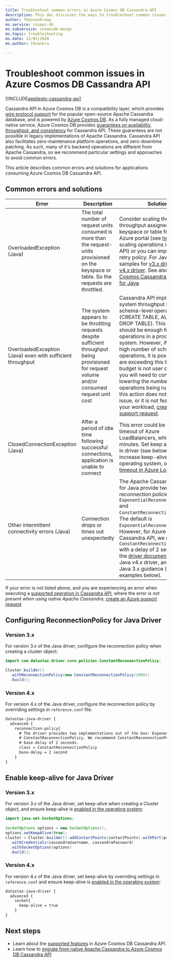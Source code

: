 ```yaml
---
title: Troubleshoot common errors in Azure Cosmos DB Cassandra API
description: This doc discusses the ways to troubleshoot common issues encountered in Azure Cosmos DB Cassandra API
author: TheovanKraay
ms.service: cosmos-db
ms.subservice: cosmosdb-mongo
ms.topic: troubleshooting
ms.date: 12/01/2020
ms.author: thvankra

---
```


# Troubleshoot common issues in Azure Cosmos DB Cassandra API
[!INCLUDE[appliesto-cassandra-api](includes/appliesto-cassandra-api.md)]

Cassandra API in Azure Cosmos DB is a compatibility layer, which provides [wire protocol support](cassandra-support.md) for the popular open-source Apache Cassandra database, and is powered by [Azure Cosmos DB](https://docs.microsoft.com/azure/cosmos-db/introduction). As a fully managed cloud-native service, Azure Cosmos DB provides [guarantees on availability, throughput, and consistency](https://azure.microsoft.com/support/legal/sla/cosmos-db/v1_3/) for Cassandra API. These guarantees are not possible in legacy implementations of Apache Cassandra. Cassandra API also facilitates zero-maintenance platform operations, and zero-downtime patching. As such, many of it's backend operations are different from Apache Cassandra, so we recommend particular settings and approaches to avoid common errors. 

This article describes common errors and solutions for applications consuming Azure Cosmos DB Cassandra API.

## Common errors and solutions

| Error               |  Description             | Solution  |
|---------------------|--------------------------|-----------|
| OverloadedException (Java) | The total number of request units consumed is more than the request-units provisioned on the keyspace or table. So the requests are throttled. | Consider scaling the throughput assigned to a keyspace or table from the Azure portal (see [here](manage-scale-cassandra.md) for scaling operations in Cassandra API) or you can implement a retry policy. For Java, see retry samples for [v3.x driver](https://github.com/Azure-Samples/azure-cosmos-cassandra-java-retry-sample) and [v4.x driver](https://github.com/Azure-Samples/azure-cosmos-cassandra-java-retry-sample-v4). See also [Azure Cosmos Cassandra Extensions for Java](https://github.com/Azure/azure-cosmos-cassandra-extensions) |
| OverloadedException (Java) even with sufficient throughput | The system appears to be throttling requests despite sufficient throughput being provisioned for request volume and/or consumed request unit cost  | Cassandra API implements a system throughput budget for schema-level operations (CREATE TABLE, ALTER TABLE, DROP TABLE). This budget should be enough for schema operations in a production system. However, if you have a high number of schema-level operations, it is possible you are exceeding this limit. As this budget is not user controlled, you will need to consider lowering the number of schema operations being run. If taking this action does not resolve the issue, or it is not feasible for your workload, [create an Azure support request](../azure-portal/supportability/how-to-create-azure-support-request.md).|
| ClosedConnectionException (Java) | After a period of idle time following successful connections, application is unable to connect| This error could be due to idle timeout of Azure LoadBalancers, which is 4 minutes. Set keep alive setting in driver (see below) and increase keep-alive settings in operating system, or [adjust idle timeout in Azure Load Balancer](../load-balancer/load-balancer-tcp-idle-timeout.md?tabs=tcp-reset-idle-portal). |
| Other intermittent connectivity errors (Java) | Connection drops or times out unexpectedly | The Apache Cassandra drivers for Java provide two native reconnection policies: `ExponentialReconnectionPolicy` and `ConstantReconnectionPolicy`. The default is `ExponentialReconnectionPolicy`. However, for Azure Cosmos DB Cassandra API, we recommend `ConstantReconnectionPolicy` with a delay of 2 seconds. See the [driver documentation](https://docs.datastax.com/developer/java-driver/4.9/manual/core/reconnection/)  for Java v4.x driver, and [here](https://docs.datastax.com/developer/java-driver/3.7/manual/reconnection/) for Java 3.x guidance (see also the examples below).|

If your error is not listed above, and you are experiencing an error when executing a [supported operation in Cassandra API](cassandra-support.md), where the error is *not present when using native Apache Cassandra*, [create an Azure support request](../azure-portal/supportability/how-to-create-azure-support-request.md)

## Configuring ReconnectionPolicy for Java Driver

### Version 3.x

For version 3.x of the Java driver, configure the reconnection policy when creating a cluster object:

```java
import com.datastax.driver.core.policies.ConstantReconnectionPolicy;

Cluster.builder()
  .withReconnectionPolicy(new ConstantReconnectionPolicy(2000))
  .build();
```

### Version 4.x

For version 4.x of the Java driver, configure the reconnection policy by overriding settings in `reference.conf` file:

```xml
datastax-java-driver {
  advanced {
    reconnection-policy{
      # The driver provides two implementations out of the box: ExponentialReconnectionPolicy and
      # ConstantReconnectionPolicy. We recommend ConstantReconnectionPolicy for Cassandra API, with 
      # base-delay of 2 seconds.
      class = ConstantReconnectionPolicy
      base-delay = 2 second
    }
}
```

## Enable keep-alive for Java Driver

### Version 3.x

For version 3.x of the Java driver, set keep-alive when creating a Cluster object, and ensure keep-alive is [enabled in the operating system](https://knowledgebase.progress.com/articles/Article/configure-OS-TCP-KEEPALIVE-000080089):

```java
import java.net.SocketOptions;
    
SocketOptions options = new SocketOptions();
options.setKeepAlive(true);
cluster = Cluster.builder().addContactPoints(contactPoints).withPort(port)
  .withCredentials(cassandraUsername, cassandraPassword)
  .withSocketOptions(options)
  .build();
```

### Version 4.x

For version 4.x of the Java driver, set keep-alive by overriding settings in `reference.conf` and ensure keep-alive is [enabled in the operating system](https://knowledgebase.progress.com/articles/Article/configure-OS-TCP-KEEPALIVE-000080089):

```xml
datastax-java-driver {
  advanced {
    socket{
      keep-alive = true
    }
}
```

## Next steps

- Learn about the [supported features](cassandra-support.md) in Azure Cosmos DB Cassandra API.
- Learn how to [migrate from native Apache Cassandra to Azure Cosmos DB Cassandra API](cassandra-migrate-cosmos-db-databricks.md)

